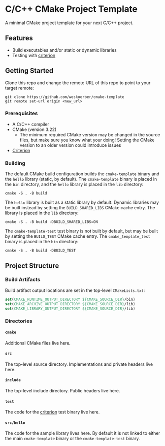 # C/C++ CMake Project Template

A minimal CMake project template for your next C/C++ project.

## Features

- Build executables and/or static or dynamic libraries
- Testing with [criterion](https://github.com/Snaipe/Criterion)

## Getting Started

Clone this repo and change the remote URL of this repo to point to your target
remote:

```shell
git clone https://github.com/weskoerber/cmake-template
git remote set-url origin <new_url>
```

### Prerequisites

* A C/C++ compiler
* CMake (version 3.22)
    * The minimum required CMake version may be changed in the source files,
    but make sure you know what your doing! Setting the CMake version to an
    older version could introduce issues
* [Criterion](https://github.com/Snaipe/Criterion)

### Building

The default CMake build configuration builds the `cmake-template` binary and
the `hello` library (static, by default). The `cmake-template` binary is placed
in the `bin` directory, and the `hello` library is placed in the `lib`
directory:

```shell
cmake -S . -B build
```

The `hello` library is built as a static library by default. Dynamic libraries
may be built instead by setting the `BUILD_SHARED_LIBS` CMake cache entry. The
library is placed in the `lib` directory:

```shell
cmake -S . -B build -DBUILD_SHARED_LIBS=ON
```

The `cmake-template-test` test binary is not built by default, but may be
built by setting the `BUILD_TEST` CMake cache entry. The `cmake_template_test`
binary is placed in the `bin` directory:

```
cmake -S . -B build -DBUILD_TEST
```

## Project Structure

### Build Artifacts

Build artifact output locations are set in the top-level `CMakeLists.txt`:

```cmake
set(CMAKE_RUNTIME_OUTPUT_DIRECTORY ${CMAKE_SOURCE_DIR}/bin)
set(CMAKE_ARCHIVE_OUTPUT_DIRECTORY ${CMAKE_SOURCE_DIR}/lib)
set(CMAKE_LIBRARY_OUTPUT_DIRECTORY ${CMAKE_SOURCE_DIR}/lib)
```

### Directories

#### `cmake`

Additional CMake files live here.

#### `src`

The top-level source directory. Implementations and private headers live here.

#### `include`

The top-level include directory. Public headers live here.

#### `test`

The code for the [criterion](https://github.com/Snaipe/Criterion) test binary
live here.

#### `src/hello`

The code for the sample library lives here. By default it is not linked to
either the main `cmake-template` binary or the `cmake-template-test` binary.
